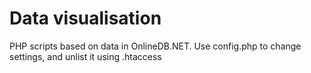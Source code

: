 # Data visualisation
PHP scripts based on data in OnlineDB.NET.
Use config.php to change settings, and unlist it using .htaccess
